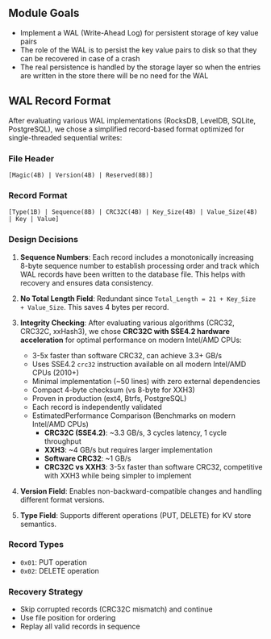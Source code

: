 
## Module Goals

- Implement a WAL (Write-Ahead Log) for persistent storage of key value pairs
- The role of the WAL is to persist the key value pairs to disk so that they can be recovered in case of a crash
- The real persistence is handled by the storage layer so when the entries are written in the store there will be no need for the WAL

## WAL Record Format

After evaluating various WAL implementations (RocksDB, LevelDB, SQLite, PostgreSQL), we chose a simplified record-based format optimized for single-threaded sequential writes:

### File Header
```
[Magic(4B) | Version(4B) | Reserved(8B)]
```

### Record Format
```
[Type(1B) | Sequence(8B) | CRC32C(4B) | Key_Size(4B) | Value_Size(4B) | Key | Value]
```

### Design Decisions

1. **Sequence Numbers**: Each record includes a monotonically increasing 8-byte sequence number to establish processing order and track which WAL records have been written to the database file. This helps with recovery and ensures data consistency.

2. **No Total Length Field**: Redundant since `Total_Length = 21 + Key_Size + Value_Size`. This saves 4 bytes per record.

3. **Integrity Checking**: After evaluating various algorithms (CRC32, CRC32C, xxHash3), we chose **CRC32C with SSE4.2 hardware acceleration** for optimal performance on modern Intel/AMD CPUs:
   - 3-5x faster than software CRC32, can achieve 3.3+ GB/s
   - Uses SSE4.2 `crc32` instruction available on all modern Intel/AMD CPUs (2010+)
   - Minimal implementation (~50 lines) with zero external dependencies
   - Compact 4-byte checksum (vs 8-byte for XXH3)
   - Proven in production (ext4, Btrfs, PostgreSQL)
   - Each record is independently validated
   - EstimatedPerformance Comparison (Benchmarks on modern Intel/AMD CPUs)
     - **CRC32C (SSE4.2)**: ~3.3 GB/s, 3 cycles latency, 1 cycle throughput
     - **XXH3**: ~4 GB/s but requires larger implementation
     - **Software CRC32**: ~1 GB/s
     - **CRC32C vs XXH3**: 3-5x faster than software CRC32, competitive with XXH3 while being simpler to implement

4. **Version Field**: Enables non-backward-compatible changes and handling different format versions.

5. **Type Field**: Supports different operations (PUT, DELETE) for KV store semantics.

### Record Types
- `0x01`: PUT operation
- `0x02`: DELETE operation

### Recovery Strategy
- Skip corrupted records (CRC32C mismatch) and continue
- Use file position for ordering
- Replay all valid records in sequence



